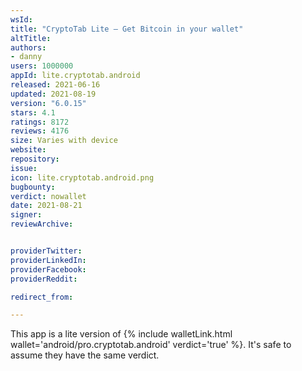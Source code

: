 ```yaml
---
wsId: 
title: "CryptoTab Lite — Get Bitcoin in your wallet"
altTitle: 
authors:
- danny
users: 1000000
appId: lite.cryptotab.android
released: 2021-06-16
updated: 2021-08-19
version: "6.0.15"
stars: 4.1
ratings: 8172
reviews: 4176
size: Varies with device
website: 
repository: 
issue: 
icon: lite.cryptotab.android.png
bugbounty: 
verdict: nowallet
date: 2021-08-21
signer: 
reviewArchive:


providerTwitter: 
providerLinkedIn: 
providerFacebook: 
providerReddit: 

redirect_from:

---
```



This app is a lite version of {% include walletLink.html wallet='android/pro.cryptotab.android' verdict='true' %}.
It's safe to assume they have the same verdict.